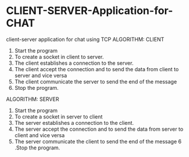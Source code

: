 # CLIENT-SERVER-Application-for-CHAT
client-server application for chat using TCP
ALGORITHM:
CLIENT
1. Start the program
2. To create a socket in client to server.
3. The client establishes a connection to the server.
4. The client accept the connection and to send the data from client to server and vice versa
5. The client communicate the server to send the end of the message
6. Stop the program.

ALGORITHM: 
SERVER
1. Start the program
2. To create a socket in server to client
3. The server establishes a connection to the client.
4. The server accept the connection and to send the data from server to client and vice versa
5. The server communicate the client to send the end of the message
6 .Stop the program.
